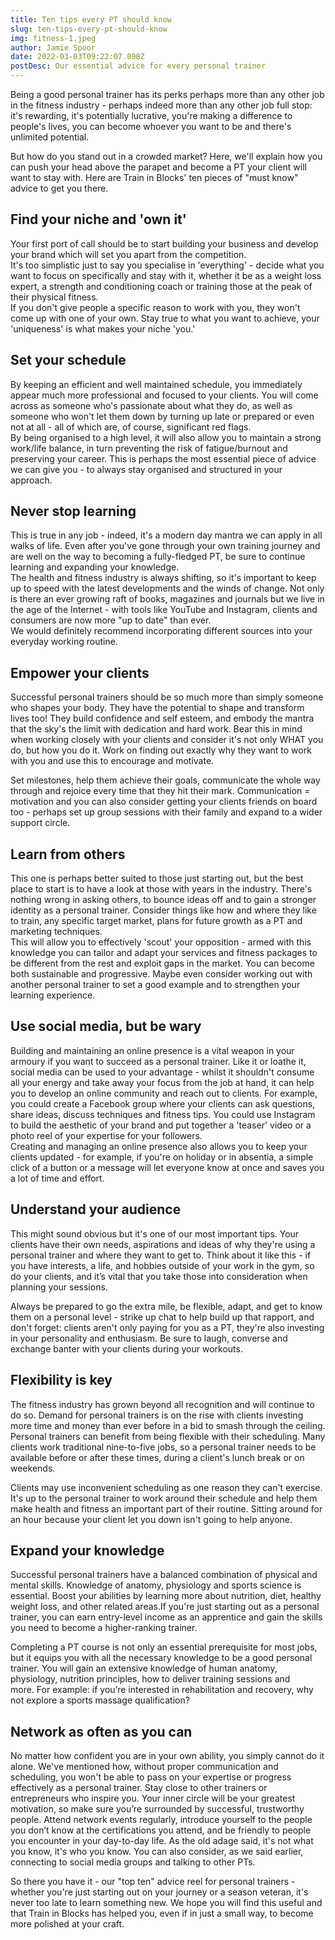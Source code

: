 ```yaml
---
title: Ten tips every PT should know
slug: ten-tips-every-pt-should-know
img: fitness-1.jpeg
author: Jamie Spoor
date: 2022-03-03T09:22:07.098Z
postDesc: Our essential advice for every personal trainer
---
```


Being a good personal trainer has its perks perhaps more than any other job in the fitness industry - perhaps indeed more than any other job full stop: it's rewarding, it's potentially lucrative, you're making a difference to people's lives, you can become whoever you want to be and there's unlimited potential.

But how do you stand out in a crowded market? Here, we'll explain how you can push your head above the parapet and become a PT your client will want to stay with. Here are Train in Blocks' ten pieces of "must know" advice to get you there.

## Find your niche and 'own it'

Your first port of call should be to start building your business and develop your brand which will set you apart from the competition.\
It's too simplistic just to say you specialise in 'everything' - decide what you want to focus on specifically and stay with it, whether it be as a weight loss expert, a strength and conditioning coach or training those at the peak of their physical fitness. \
If you don't give people a specific reason to work with you, they won't come up with one of your own. Stay true to what you want to achieve, your 'uniqueness' is what makes your niche 'you.'

## **Set your schedule**

By keeping an efficient and well maintained schedule, you immediately appear much more professional and focused to your clients. You will come across as someone who's passionate about what they do, as well as someone who won't let them down by turning up late or prepared or even not at all - all of which are, of course, significant red flags.\
By being organised to a high level, it will also allow you to maintain a strong work/life balance, in turn preventing the risk of fatigue/burnout and preserving your career. This is perhaps the most essential piece of advice we can give you - to always stay organised and structured in your approach.

## **Never stop learning**

This is true in any job - indeed, it's a modern day mantra we can apply in all walks of life. Even after you've gone through your own training journey and are well on the way to becoming a fully-fledged PT, be sure to continue learning and expanding your knowledge. \
The health and fitness industry is always shifting, so it's important to keep up to speed with the latest developments and the winds of change. Not only is there an ever growing raft of books, magazines and journals but we live in the age of the Internet - with tools like YouTube and Instagram, clients and consumers are now more "up to date" than ever. \
We would definitely recommend incorporating different sources into your everyday working routine.

## Empower your clients

Successful personal trainers should be so much more than simply someone who shapes your body. They have the potential to shape and transform lives too! They build confidence and self esteem, and embody the mantra that the sky's the limit with dedication and hard work. Bear this in mind when working closely with your clients and consider it's not only WHAT you do, but how you do it. Work on finding out exactly why they want to work with you and use this to encourage and motivate.

Set milestones, help them achieve their goals, communicate the whole way through and rejoice every time that they hit their mark. Communication = motivation and you can also consider getting your clients friends on board too - perhaps set up group sessions with their family and expand to a wider support circle.

<markdown-image src="running-group.jpeg" alt="running-group"></markdown-image>

## **Learn from others**

This one is perhaps better suited to those just starting out, but the best place to start is to have a look at those with years in the industry. There's nothing wrong in asking others, to bounce ideas off and to gain a stronger identity as a personal trainer. Consider things like how and where they like to train, any specific target market, plans for future growth as a PT and marketing techniques. \
This will allow you to effectively 'scout' your opposition - armed with this knowledge you can tailor and adapt your services and fitness packages to be different from the rest and exploit gaps in the market. You can become both sustainable and progressive. Maybe even consider working out with another personal trainer to set a good example and to strengthen your learning experience.

## Use social media, but be wary

Building and maintaining an online presence is a vital weapon in your armoury if you want to succeed as a personal trainer. Like it or loathe it, social media can be used to your advantage - whilst it shouldn't consume all your energy and take away your focus from the job at hand, it can help you to develop an online community and reach out to clients. For example, you could create a Facebook group where your clients can ask questions, share ideas, discuss techniques and fitness tips. You could use Instagram to build the aesthetic of your brand and put together a 'teaser' video or a photo reel of your expertise for your followers. \
Creating and managing an online presence also allows you to keep your clients updated - for example, if you're on holiday or in absentia, a simple click of a button or a message will let everyone know at once and saves you a lot of time and effort.

## Understand your audience

This might sound obvious but it's one of our most important tips. Your clients have their own needs, aspirations and ideas of why they're using a personal trainer and where they want to get to. Think about it like this - if you have interests, a life, and hobbies outside of your work in the gym, so do your clients, and it’s vital that you take those into consideration when planning your sessions.

Always be prepared to go the extra mile, be flexible, adapt, and get to know them on a personal level - strike up chat to help build up that rapport, and don't forget: clients aren't only paying for you as a PT, they're also investing in your personality and enthusiasm. Be sure to laugh, converse and exchange banter with your clients during your workouts.

## Flexibility is key

The fitness industry has grown beyond all recognition and will continue to do so. Demand for personal trainers is on the rise with clients investing more time and money than ever before in a bid to smash through the ceiling.\
Personal trainers can benefit from being flexible with their scheduling. Many clients work traditional nine-to-five jobs, so a personal trainer needs to be available before or after these times, during a client's lunch break or on weekends.

Clients may use inconvenient scheduling as one reason they can't exercise. It's up to the personal trainer to work around their schedule and help them make health and fitness an important part of their routine. Sitting around for an hour because your client let you down isn't going to help anyone.

<markdown-image src="stretch.jpeg" alt="stretch.jpeg"></markdown-image>

## Expand your knowledge

Successful personal trainers have a balanced combination of physical and mental skills. Knowledge of anatomy, physiology and sports science is essential. Boost your abilities by learning more about nutrition, diet, healthy weight loss, and other related areas.If you're just starting out as a personal trainer, you can earn entry-level income as an apprentice and gain the skills you need to become a higher-ranking trainer.

Completing a PT course is not only an essential prerequisite for most jobs, but it equips you with all the necessary knowledge to be a good personal trainer. You will gain an extensive knowledge of human anatomy, physiology, nutrition principles, how to deliver training sessions and more. For example: if you’re interested in rehabilitation and recovery, why not explore a sports massage qualification?

## Network as often as you can

No matter how confident you are in your own ability, you simply cannot do it alone. We've mentioned how, without proper communication and scheduling, you won't be able to pass on your expertise or progress effectively as a personal trainer. Stay close to other trainers or entrepreneurs who inspire you. Your inner circle will be your greatest motivation, so make sure you’re surrounded by successful, trustworthy people. Attend network events regularly, introduce yourself to the people you don’t know at the certifications you attend, and be friendly to people you encounter in your day-to-day life. As the old adage said, it's not what you know, it's who you know. You can also consider, as we said earlier, connecting to social media groups and talking to other PTs.

So there you have it - our "top ten" advice reel for personal trainers - whether you're just starting out on your journey or a season veteran, it's never too late to learn something new. We hope you will find this useful and that Train in Blocks has helped you, even if in just a small way, to become more polished at your craft.

